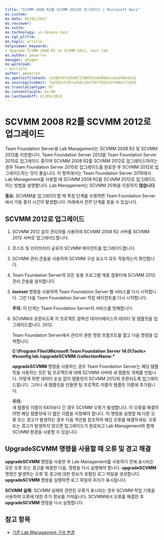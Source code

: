 ```yaml
---
title: "SCVMM 2008 R2를 SCVMM 2012로 업그레이드 | Microsoft Docs"
ms.custom: 
ms.date: 05/02/2017
ms.reviewer: 
ms.suite: 
ms.technology: vs-devops-test
ms.tgt_pltfrm: 
ms.topic: article
helpviewer_keywords:
- Upgrade SCVMM 2008 R2 to SCVMM 2012, test lab
ms.author: gewarren
manager: ghogen
ms.workload:
- multiple
author: gewarren
ms.openlocfilehash: 51d907dfe25d8f27065b2a4d8bbecaa3e98e42a1
ms.sourcegitcommit: 7ae502c5767a34dc35e760ff02032f4902c7c02b
ms.translationtype: HT
ms.contentlocale: ko-KR
ms.lasthandoff: 01/09/2018
---
```

# <a name="upgrade-scvmm-2008-r2-to-scvmm-2012"></a>SCVMM 2008 R2를 SCVMM 2012로 업그레이드

Team Foundation Server용 Lab Management는 SCVMM 2008 R2 및 SCVMM 2012를 지원합니다. Team Foundation Server 2013을 Team Foundation Server 2015로 업그레이드 중이며 SCVMM 2008 R2를 SCVMM 2012로 업그레이드하려는 경우 Team Foundation Server 2015로 업그레이드를 완료한 후 SCVMM 2012로 업그레이드하는 것이 좋습니다. 이 항목에서는 Team Foundation Server 2015에서 Lab Management를 사용할 때 SCVMM 2008 R2를 SCVMM 2012로 업그레이드하는 방법을 설명합니다.
Lab Management는 SCVMM 2016을 지원하지 **않습니다**. 

**중요:** SCVMM을 업그레이드할 때 특정 단계를 수행하면 Team Foundation Server에서 가동 중지 시간이 발생합니다. 아래에서 관련 단계를 찾을 수 있습니다.

## <a name="upgrading-to-scvmm-2012"></a>SCVMM 2012로 업그레이드

1. SCVMM 2012 설치 관리자를 사용하여 SCVMM 2008 R2 서버를 SCVMM 2012 서버로 업그레이드합니다.

1. 호스트 및 라이브러리 공유의 SCVMM 에이전트를 업그레이드합니다.

1. SCVMM 관리 콘솔을 사용하여 SCVMM 구성 요소가 모두 작동하는지 확인합니다.

1. Team Foundation Server의 모든 응용 프로그램 계층 컴퓨터에 SCVMM 2012 관리 콘솔을 설치합니다.

1. **iisreset** 명령을 사용하여 Team Foundation Server 웹 서비스를 다시 시작합니다. 그런 다음 Team Foundation Server 작업 에이전트를 다시 시작합니다.

   **주의:** 이 단계는 Team Foundation Server의 서비스를 방해합니다.

1. SCVMM과 호환되도록 각 프로젝트 컬렉션 데이터베이스의 데이터 및 템플릿을 업그레이드합니다. 
   2012.

   Team Foundation Server에서 관리자 권한 명령 프롬프트를 열고 다음 명령을 입력합니다.

   **C:\\Program Files\\Microsoft Team Foundation Server 14.0\\Tools\> tfsconfig lab /upgradeSCVMM /collectionName:\***

   **upgradeSCVMM** 명령을 사용하는 경우 Team Foundation Server는 해당 템플릿을 사용하는 모든 팀 프로젝트에 대해 SCVMM 서버에 새 템플릿 개체를 만듭니다. 이렇게 하면 데이터 손실 없이 템플릿이 SCVMM 2012와 호환되도록 업그레이드됩니다. 그러나 새 템플릿을 만들면 팀 프로젝트 이름이 템플릿 이름에 추가됩니다.

   **주의:**  
   새 템플릿 이름이 64자보다 긴 경우 SCVMM 오류가 발생합니다. 이 오류를 해결하려면 해당 템플릿에 더 짧은 이름을 지정해야 합니다. 이 명령을 실행할 때 다른 오류 또는 경고가 발생하는 경우 다음 섹션을 참조하여 해당 오류를 해결하세요. 오류 또는 경고가 발생하지 않으면 업그레이드가 완료되고 Lab Management와 함께 SCVMM 환경을 사용할 수 있습니다.

## <a name="resolving-errors-and-warnings-when-using-the-upgradescvmm-command"></a>UpgradeSCVMM 명령을 사용할 때 오류 및 경고 해결

**upgradeSCVMM** 명령을 사용한 후 Lab Management를 사용하기 전에 표시되는 모든 오류 또는 경고를 해결한 다음, 명령을 다시 실행해야 합니다. **upgradeSCVMM** 명령은 발생하는 오류 및 경고에 대한 정보가 포함된 로그 파일을 생성합니다. **upgradeSCVMM** 명령을 실행하면 로그 파일의 위치가 표시됩니다.

**SCVMM 실패:** SCVMM 실패와 관련된 오류가 표시되는 경우 SCVMM 작업 기록을 사용하여 오류에 대한 추가 정보를 가져옵니다. SCVMM에서 오류를 해결한 후 **upgradeSCVMM** 명령을 다시 실행합니다.

## <a name="see-also"></a>참고 항목

* [기존 Lab Management 구성 변경](https://msdn.microsoft.com/library/ee704508%28v=vs.140%29.aspx)
